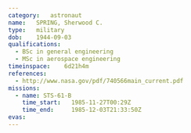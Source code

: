 ```yaml
---
category:	astronaut
name:	SPRING, Sherwood C.
type:	military
dob:	1944-09-03
qualifications:
  - BSc in general engineering
  - MSc in aerospace engineering
timeinspace:	6d21h4m
references:
  - http://www.nasa.gov/pdf/740566main_current.pdf
missions:
  - name: STS-61-B
    time_start:   1985-11-27T00:29Z
    time_end:     1985-12-03T21:33:50Z
evas:
---
```

